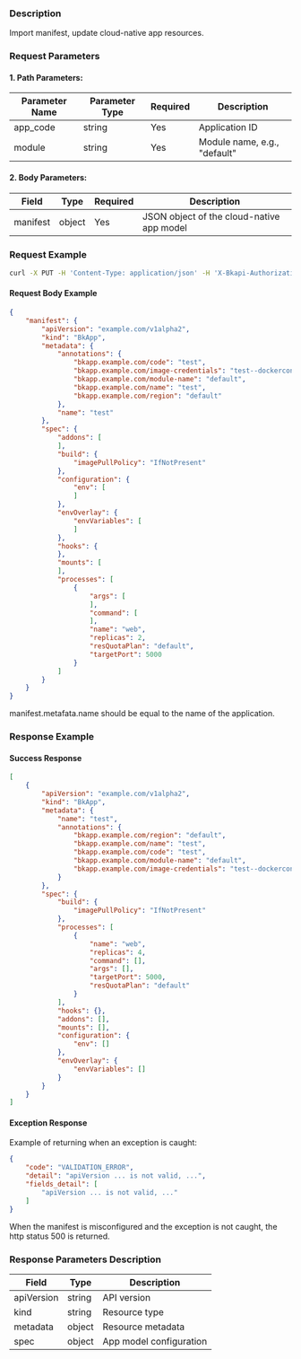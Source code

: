 ### Description
Import manifest, update cloud-native app resources.

### Request Parameters

#### 1. Path Parameters:

| Parameter Name | Parameter Type | Required | Description            |
|----------------|----------------|----------|------------------------|
| app_code       | string         | Yes      | Application ID         |
| module         | string         | Yes      | Module name, e.g., "default" |

#### 2. Body Parameters:

| Field    | Type   | Required | Description                              |
|----------|--------|----------|------------------------------------------|
| manifest | object | Yes      | JSON object of the cloud-native app model |


### Request Example

```bash
curl -X PUT -H 'Content-Type: application/json' -H 'X-Bkapi-Authorization: {"bk_app_code": "bk_apigw_test", "bk_app_secret": "***", "bk_token": "***"}' -d '{ "manifest": { "apiVersion": "example.com/v1alpha2", "kind": "BkApp", "metadata": { "annotations": { "bkapp.example.com/code": "test", "bkapp.example.com/image-credentials": "test--dockerconfigjson", "bkapp.example.com/module-name": "default", "bkapp.example.com/name": "test", "bkapp.example.com/region": "default" }, "name": "test" }, "spec": { "addons": [ ], "build": { "imagePullPolicy": "IfNotPresent" }, "configuration": { "env": [ ] }, "envOverlay": { "envVariables": [ ] }, "hooks": { }, "mounts": [ ], "processes": [ { "args": [ ], "command": [ ], "name": "web", "replicas": 4, "resQuotaPlan": "default", "targetPort": 5000 } ] } } }' --insecure http://bkapi.example.com/api/bkpaas3/prod/bkapps/applications/test/modules/default/bkapp_model/manifests/current/
```
#### Request Body Example
```json
{
    "manifest": {
        "apiVersion": "example.com/v1alpha2",
        "kind": "BkApp",
        "metadata": {
            "annotations": {
                "bkapp.example.com/code": "test",
                "bkapp.example.com/image-credentials": "test--dockerconfigjson",
                "bkapp.example.com/module-name": "default",
                "bkapp.example.com/name": "test",
                "bkapp.example.com/region": "default"
            },
            "name": "test"
        },
        "spec": {
            "addons": [
            ],
            "build": {
                "imagePullPolicy": "IfNotPresent"
            },
            "configuration": {
                "env": [
                ]
            },
            "envOverlay": {
                "envVariables": [
                ]
            },
            "hooks": {
            },
            "mounts": [
            ],
            "processes": [
                {
                    "args": [
                    ],
                    "command": [
                    ],
                    "name": "web",
                    "replicas": 2,
                    "resQuotaPlan": "default",
                    "targetPort": 5000
                }
            ]
        }
    }
}
```
manifest.metafata.name should be equal to the name of the application.

### Response Example
#### Success Response
```json
[
    {
        "apiVersion": "example.com/v1alpha2",
        "kind": "BkApp",
        "metadata": {
            "name": "test",
            "annotations": {
                "bkapp.example.com/region": "default",
                "bkapp.example.com/name": "test",
                "bkapp.example.com/code": "test",
                "bkapp.example.com/module-name": "default",
                "bkapp.example.com/image-credentials": "test--dockerconfigjson"
            }
        },
        "spec": {
            "build": {
                "imagePullPolicy": "IfNotPresent"
            },
            "processes": [
                {
                    "name": "web",
                    "replicas": 4,
                    "command": [],
                    "args": [],
                    "targetPort": 5000,
                    "resQuotaPlan": "default"
                }
            ],
            "hooks": {},
            "addons": [],
            "mounts": [],
            "configuration": {
                "env": []
            },
            "envOverlay": {
                "envVariables": []
            }
        }
    }
]
```

#### Exception Response
Example of returning when an exception is caught:
```json
{
    "code": "VALIDATION_ERROR",
    "detail": "apiVersion ... is not valid, ...",
    "fields_detail": [
        "apiVersion ... is not valid, ..."
    ]
}
```
When the manifest is misconfigured and the exception is not caught, the http status 500 is returned.


### Response Parameters Description

| Field      | Type   | Description               |
|------------|--------|---------------------------|
| apiVersion | string | API version               |
| kind       | string | Resource type             |
| metadata   | object | Resource metadata         |
| spec       | object | App model configuration   |
